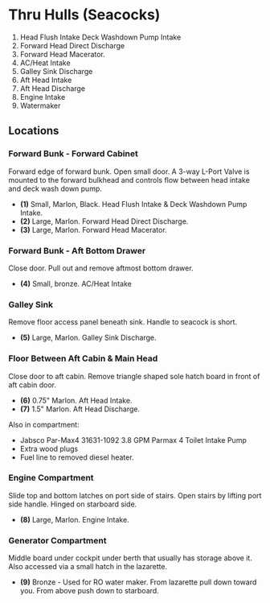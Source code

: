# Thru Hulls (Seacocks)

1. Head Flush Intake
   Deck Washdown Pump Intake
2. Forward Head Direct Discharge
3. Forward Head Macerator.
4. AC/Heat Intake
5. Galley Sink Discharge
6. Aft Head Intake
7. Aft Head Discharge
8. Engine Intake
9. Watermaker

## Locations

### Forward Bunk - Forward Cabinet

Forward edge of forward bunk. Open small door. A 3-way L-Port Valve is mounted to the forward bulkhead and controls flow between head intake and deck wash down pump.

* **(1)** Small, Marlon, Black. Head Flush Intake & Deck Washdown Pump Intake.
* **(2)** Large, Marlon. Forward Head Direct Discharge.
* **(3)** Large, Marlon. Forward Head Macerator.

### Forward Bunk - Aft Bottom Drawer

Close door. Pull out and remove aftmost bottom drawer.

* **(4)** Small, bronze. AC/Heat Intake

### Galley Sink

Remove floor access panel beneath sink. Handle to seacock is short.

* **(5)** Large, Marlon. Galley Sink Discharge.

### Floor Between Aft Cabin & Main Head

Close door to aft cabin. Remove triangle shaped sole hatch board in front of aft cabin door.

* **(6)** 0.75" Marlon. Aft Head Intake.
* **(7)** 1.5" Marlon. Aft Head Discharge.

Also in compartment:

- Jabsco Par-Max4 31631-1092 3.8 GPM Parmax 4 Toilet Intake Pump
- Extra wood plugs
- Fuel line to removed diesel heater.

### Engine Compartment

Slide top and bottom latches on port side of stairs. Open stairs by lifting port side handle. Hinged on starboard side.

* **(8)** Large, Marlon. Engine Intake.

### Generator Compartment

Middle board under cockpit under berth that usually has storage above it. Also accessed via a small hatch in the lazarette.

* **(9)** Bronze - Used for RO water maker. From lazarette pull down toward you. From above push down to starboard.
